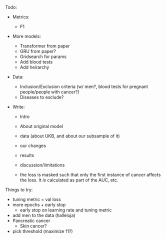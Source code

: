 Todo:
* Metrics:
    * F1

* More models:
    * Transformer from paper
    * GRU from paper?
    * Gridsearch for params
    * Add blood tests
    * Add heirarchy

* Data:
    * Inclusion/Exclusion criteria (w/ men?, blood tests for pregnant people/people with cancer?)
    * Diseases to exclude?

* Write:
    * Intro
    * About original model
    * data (about UKB, and about our subsample of it)
    * our changes
    * results
    * discussion/limitations

    * the loss is masked such that only the first instance of cancer affects the loss.
        It *is* calculated as part of the AUC, etc.



Things to try:
* tuning metric = val loss
* more epochs + early stop
    * early stop on learning rate and tuning metric
* add men to the data (halleluja)
* Pancreatic cancer
    * Skin cancer?
* pick threshold (maximize f1?)

